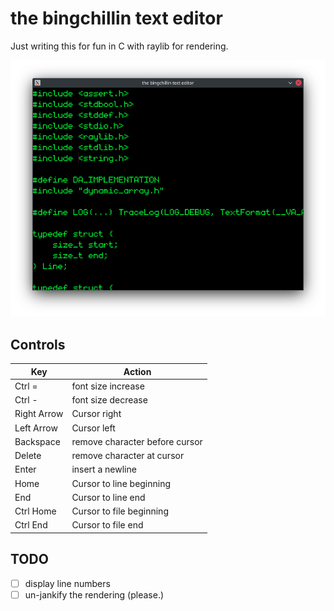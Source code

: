 # the bingchillin text editor

Just writing this for fun in C with raylib for rendering.

![image](screenshot.png)

## Controls


|Key        |Action                        |
|-----------|------------------------------|
|Ctrl =     |font size increase            |
|Ctrl -     |font size decrease            |
|Right Arrow|Cursor right                  |
|Left Arrow |Cursor left                   |
|Backspace  |remove character before cursor|
|Delete     |remove character at cursor    |
|Enter      |insert a newline              |
|Home       |Cursor to line beginning      |
|End        |Cursor to line end            |
|Ctrl Home  |Cursor to file beginning      |
|Ctrl End   |Cursor to file end            |

## TODO

- [ ] display line numbers
- [ ] un-jankify the rendering (please.)
